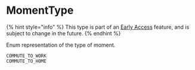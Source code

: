 # MomentType

{% hint style="info" %}
This type is part of an [Early Access](../../../../appendix/feature-production-readiness.md) feature, and is subject to change in the future.
{% endhint %}

Enum representation of the type of moment.

```
COMMUTE_TO_WORK
COMMUTE_TO_HOME
```
